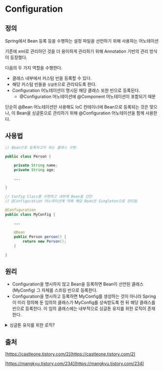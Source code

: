 # Configuration

## 정의

Spring에서 Bean 등록 등을 수행하는 설정 파일을 선언하기 위해 사용하는 어노테이션

기존에 xml로 관리하던 것을 더 용이하게 관리하기 위해 Annotation 기반의 관리 방식이 등장했다.

다음의 두 가지 역할을 수행한다.

* 클래스 내부에서 커스텀 빈을 등록할 수 있다.
* 해당 커스텀 빈들을 `싱글톤`으로 관리되도록 한다.
* Configuration 어노테이션이 명시된 해당 클래스 또한 빈으로 등록된다.
  * @Configuration 어노테이션에 @Component 어노테이션이 포함되기 때문

단순히 @Bean 어노테이션만 사용해도 IoC 컨테이너에 Bean으로 등록되는 것은 맞으나, 이 Bean을 싱글톤으로 관리하기 위해 @Configuration 어노테이션을 함께 사용한다.

## 사용법

```java
// Bean으로 등록하고자 하는 클래스 구현

public class Person {
	
	private String name;
	private String age;

	...

}
```

```java
// Config Class를 구현하고 내부에 Bean을 선언
// @Configuration 어노테이션에 의해 해당 Bean은 Singleton으로 관리됨

@Configuration
public class MyConfig {

	...
	
	@Bean
	public Person person() {
		return new Person();
	}
	
}
```

## 원리

* Configuration을 명시하지 않고 Bean을 등록하면 Bean이 선언된 클래스(MyConfig) 그 자체를 스프링 빈으로 등록한다.
* Configuration을 명시하고 등록하면 MyConfig를 생성하는 것이 아니라 Spring이 미리 정의해 둔 임의의 클래스가 MyConfig를 상속받도록 한 뒤 해당 클래스를 빈으로 등록한다. 이 임의 클래스에는 내부적으로 싱글톤 유지를 위한 로직이 존재한다.

<details>

<summary>싱글톤 유지를 위한 로직?</summary>

MyConfig를 상속받은 클래스는 CGLIB 클래스라고 하며, 이 클래스는 각각의 빈 생성 메소드에서 내부적으로 프록시 패턴을 이용하여 해당 빈이 없을 때에만 생성하여 반환하고 있을 때에는 생성된 빈을 반환하도록 하는 로직을 추가한다. 이는 proxyBeanMethods 옵션 값을 false로 주어 해제할 수 있으며, 이 경우 싱글톤으로 관리되지 않고 getBean을 통한 빈 호출 시마다 새로운 빈이 생성된다.

</details>

## 출처

[https://castleone.tistory.com/2](https://castleone.tistory.com/2)

[https://mangkyu.tistory.com/234](https://mangkyu.tistory.com/234)
